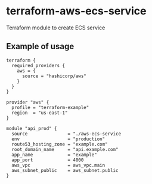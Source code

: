 # terraform-aws-ecs-service

Terraform module to create ECS service

## Example of usage

```HCL
terraform {
  required_providers {
    aws = {
      source = "hashicorp/aws"
    }
  }
}

provider "aws" {
  profile = "terraform-example"
  region  = "us-east-1"
}

module "api_prod" {
  source               = "./aws-ecs-service
  env                  = "production"
  route53_hosting_zone = "example.com"
  root_domain_name     = "api.example.com"
  app_name             = "example"
  app_port             = 4000
  aws_vpc              = aws_vpc.main
  aws_subnet_public    = aws_subnet.public
}

```

